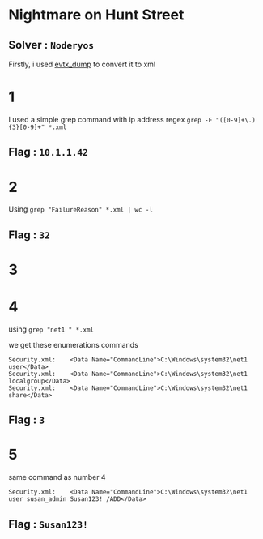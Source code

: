 # Nightmare on Hunt Street

## Solver : `Noderyos`

Firstly, i used [evtx_dump](https://github.com/omerbenamram/evtx) to convert it to xml

# 1

I used a simple grep command with ip address regex `grep -E "([0-9]+\.){3}[0-9]+" *.xml`

## Flag : `10.1.1.42`

# 2

Using `grep "FailureReason" *.xml | wc -l`

## Flag : `32`

# 3



# 4

using `grep "net1 " *.xml`

we get these enumerations commands 
```
Security.xml:    <Data Name="CommandLine">C:\Windows\system32\net1  user</Data>
Security.xml:    <Data Name="CommandLine">C:\Windows\system32\net1  localgroup</Data>
Security.xml:    <Data Name="CommandLine">C:\Windows\system32\net1  share</Data>
```

## Flag : `3`

# 5

same command as number 4
```
Security.xml:    <Data Name="CommandLine">C:\Windows\system32\net1 user susan_admin Susan123! /ADD</Data>
```

## Flag : `Susan123!`
